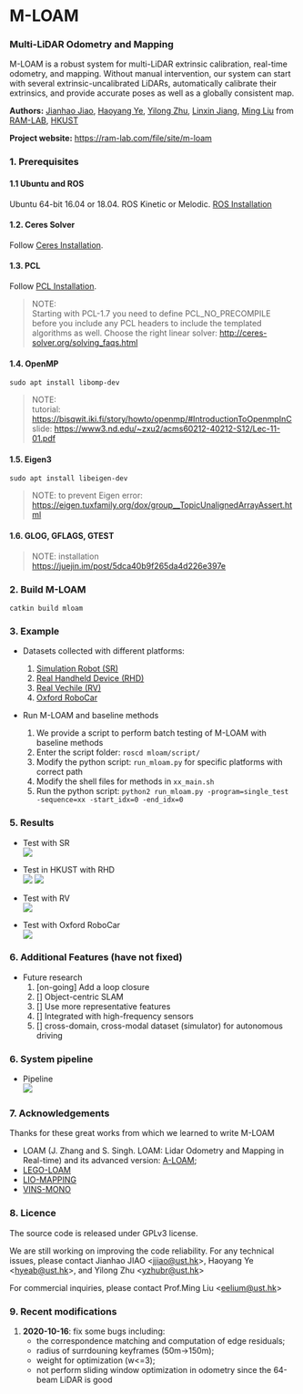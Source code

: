 # M-LOAM
### Multi-LiDAR Odometry and Mapping
M-LOAM is a robust system for multi-LiDAR extrinsic calibration, real-time odometry, and mapping. Without manual intervention, our
system can start with several extrinsic-uncalibrated LiDARs, automatically calibrate their extrinsics, and provide accurate poses as well as a globally consistent map.

**Authors:** 
[Jianhao Jiao](http://gogojjh.github.io), 
[Haoyang Ye](https://github.com/hyye),
[Yilong Zhu](https://scholar.google.com/citations?user=x8n6v2oAAAAJ&hl=zh-CN),
[Linxin Jiang](xxx),
[Ming Liu](https://scholar.google.com/citations?user=CdV5LfQAAAAJ&hl=zh-CN)
from [RAM-LAB](https://www.ramlab.com), [HKUST](http://www.ust.hk/)

**Project website:** https://ram-lab.com/file/site/m-loam

### 1. Prerequisites
#### 1.1 **Ubuntu** and **ROS**
Ubuntu 64-bit 16.04 or 18.04.
ROS Kinetic or Melodic. [ROS Installation](http://wiki.ros.org/ROS/Installation)

#### 1.2. **Ceres Solver**
Follow [Ceres Installation](http://ceres-solver.org/installation.html).

#### 1.3. **PCL**
Follow [PCL Installation](http://www.pointclouds.org/downloads/linux.html).
> NOTE: <br>
> Starting with PCL-1.7 you need to define PCL_NO_PRECOMPILE before you include any PCL headers to include the templated algorithms as well.
> Choose the right linear solver: http://ceres-solver.org/solving_faqs.html

#### 1.4. **OpenMP**
```sudo apt install libomp-dev```
> NOTE: <br>
> tutorial: https://bisqwit.iki.fi/story/howto/openmp/#IntroductionToOpenmpInC <br>
> slide: https://www3.nd.edu/~zxu2/acms60212-40212-S12/Lec-11-01.pdf

#### 1.5. **Eigen3**
```sudo apt install libeigen-dev```
> NOTE: to prevent Eigen error: <br> 
> https://eigen.tuxfamily.org/dox/group__TopicUnalignedArrayAssert.html

#### 1.6. **GLOG, GFLAGS, GTEST**
> NOTE: installation <br>
> https://juejin.im/post/5dca40b9f265da4d226e397e

### 2. Build M-LOAM
```catkin build mloam```

### 3. Example
* Datasets collected with different platforms:
  1. [Simulation Robot (SR)](http://gofile.me/4jm56/k8xoztYes)
  2. [Real Handheld Device (RHD)](http://gofile.me/4jm56/2t7jU8PJ5)
  3. [Real Vechile (RV)](http://gofile.me/4jm56/ZcX6m8vZV)
  4. [Oxford RoboCar](http://gofile.me/4jm56/i2oWOo9Gy)

* Run M-LOAM and baseline methods
  1. We provide a script to perform batch testing of M-LOAM with baseline methods
  2. Enter the script folder: ``roscd mloam/script/``
  3. Modify the python script: ``run_mloam.py`` for specific platforms with correct path
  4. Modify the shell files for methods in ``xx_main.sh``
  5. Run the python script: ``python2 run_mloam.py -program=single_test -sequence=xx -start_idx=0 -end_idx=0``

### 5. Results
<!-- **red**: odometry; **green**: mapping; **blue**: gt -->
<!-- <a href="https://www.youtube.com/embed/WDpH80nfZes" target="_blank"><img src="http://img.youtube.com/vi/WDpH80nfZes/0.jpg" alt="cla" width="240" height="180" border="10" /></a> -->

* Test with SR <br>
![](./picture/sr_trajectory.png)

* Test in HKUST with RHD <br>
![](./picture/rhd03garden.png)
![](./picture/rhd04building.png)

* Test with RV <br>
![](./picture/rv01.png)

* Test with Oxford RoboCar <br>
![](./picture/oxford_traj.png)

### 6. Additional Features (have not fixed)
* Future research
  1. [on-going] Add a loop closure
  2. [] Object-centric SLAM
  3. [] Use more representative features
  4. [] Integrated with high-frequency sensors
  5. [] cross-domain, cross-modal dataset (simulator) for autonomous driving

### 6. System pipeline
* Pipeline <br>
![](picture/mloam_pipeline.png)

### 7. Acknowledgements
Thanks for these great works from which we learned to write M-LOAM

* LOAM (J. Zhang and S. Singh. LOAM: Lidar Odometry and Mapping in Real-time) and its advanced version: [A-LOAM](https://github.com/HKUST-Aerial-Robotics/A-LOAM);
* [LEGO-LOAM](https://github.com/RobustFieldAutonomyLab/LeGO-LOAM)
* [LIO-MAPPING](https://github.com/hyye/lio-mapping)
* [VINS-MONO](https://github.com/HKUST-Aerial-Robotics/VINS-Mono)

### 8. Licence
The source code is released under GPLv3 license.

We are still working on improving the code reliability. For any technical issues, please contact Jianhao JIAO \<jjiao@ust.hk>, Haoyang Ye \<hyeab@ust.hk>, and Yilong Zhu \<yzhubr@ust.hk>

For commercial inquiries, please contact Prof.Ming Liu \<eelium@ust.hk>

<!-- ### 8. Compared with LEGO-LOAM
* Note: 0.2/0.4 (corner/surf resolution)
Algorithm                  | LEGO-LOAM  | M-LOAM 
---------------            | ----       | ---  
before ds                  | 18734/90578| 59494/78022
after ds                   | 11934/28110| 27954/14719
ds map time                | 6.63ms     | 12.08ms
input surf/corner num      | 3387/736   | 3785/2244
ds current scan time       | 0.5851ms   | 2.37ms
matching feature time      | 8.67ms     | 14.52ms
whole optimization time    | 60-100ms   | 100-200ms
save keyframes time        | 0.3913ms   | 0.000172ms
 -->

### 9. Recent modifications
1. **2020-10-16**: fix some bugs including: 
   * the correspondence matching and computation of edge residuals;
   * radius of surrdouning keyframes (50m->150m); 
   * weight for optimization (w<=3); 
   * not perform sliding window optimization in odometry since the 64-beam LiDAR is good